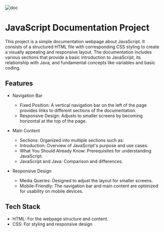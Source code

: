 
![doc](https://github.com/user-attachments/assets/066c8383-d6fd-4801-a7f0-a4648cca5a96)
# JavaScript Documentation Project

This project is a simple documentation webpage about JavaScript. It consists of a structured HTML file with corresponding CSS styling to create a visually appealing and responsive layout. The documentation includes various sections that provide a basic introduction to JavaScript, its relationship with Java, and fundamental concepts like variables and basic coding.
## Features

- Navigation Bar
    - Fixed Position: A vertical navigation bar on the left of the page provides links to different sections of the documentation.
    - Responsive Design: Adjusts to smaller screens by becoming horizontal at the top of the page.
- Main Content
    - Sections: Organized into multiple sections such as:
    - Introduction: Overview of JavaScript's purpose and use cases.
    - What You Should Already Know: Prerequisites for understanding JavaScript.
    - JavaScript and Java: Comparison and differences.
    
- Responsive Design
    - Media Queries: Designed to adjust the layout for smaller screens.
    - Mobile-Friendly: The navigation bar and main content are optimized for usability on mobile devices.
## Tech Stack
- HTML: For the webpage structure and content.
- CSS: For styling and responsive design
